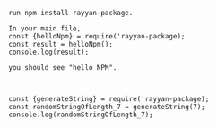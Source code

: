     run npm install rayyan-package.

    In your main file,
    const {helloNpm} = require('rayyan-package);
    const result = helloNpm();
    console.log(result);

    you should see "hello NPM".



    const {generateString} = require('rayyan-package);
    const randomStringOfLength_7 = generateString(7);
    console.log(randomStringOfLength_7);